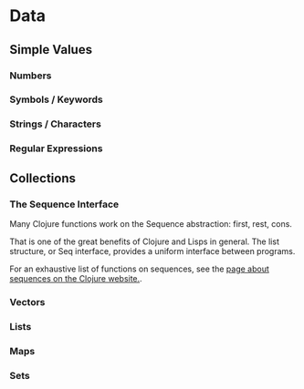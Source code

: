 # Data

## Simple Values

### Numbers

### Symbols / Keywords

### Strings / Characters

### Regular Expressions

## Collections

### The Sequence Interface

Many Clojure functions work on the Sequence abstraction: first, rest, cons.

That is one of the great benefits of Clojure and Lisps in general. The list structure, or Seq interface, provides a uniform interface between programs.

For an exhaustive list of functions on sequences, see the [page about sequences on the Clojure website.](http://clojure.org/sequences).

### Vectors

### Lists

### Maps

### Sets
